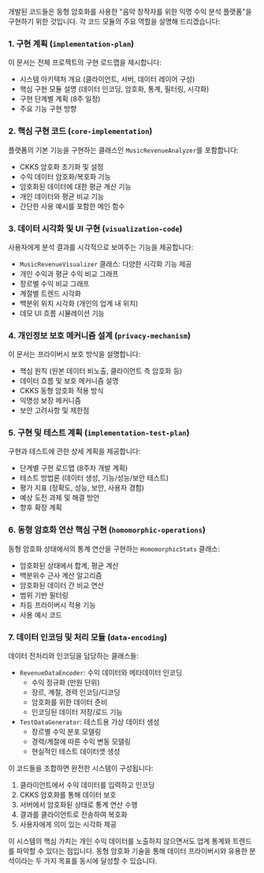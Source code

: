 개발된 코드들은 동형 암호화를 사용한 "음악 창작자를 위한 익명 수익 분석 플랫폼"을 구현하기 위한 것입니다. 각 코드 모듈의 주요 역할을 설명해 드리겠습니다:

### 1. 구현 계획 (`implementation-plan`)
이 문서는 전체 프로젝트의 구현 로드맵을 제시합니다:
- 시스템 아키텍처 개요 (클라이언트, 서버, 데이터 레이어 구성)
- 핵심 구현 모듈 설명 (데이터 인코딩, 암호화, 통계, 필터링, 시각화)
- 구현 단계별 계획 (8주 일정)
- 주요 기능 구현 방향

### 2. 핵심 구현 코드 (`core-implementation`)
플랫폼의 기본 기능을 구현하는 클래스인 `MusicRevenueAnalyzer`를 포함합니다:
- CKKS 암호화 초기화 및 설정
- 수익 데이터 암호화/복호화 기능
- 암호화된 데이터에 대한 평균 계산 기능
- 개인 데이터와 평균 비교 기능
- 간단한 사용 예시를 포함한 메인 함수

### 3. 데이터 시각화 및 UI 구현 (`visualization-code`)
사용자에게 분석 결과를 시각적으로 보여주는 기능을 제공합니다:
- `MusicRevenueVisualizer` 클래스: 다양한 시각화 기능 제공
- 개인 수익과 평균 수익 비교 그래프
- 장르별 수익 비교 그래프
- 계절별 트렌드 시각화
- 백분위 위치 시각화 (개인의 업계 내 위치)
- 데모 UI 흐름 시뮬레이션 기능

### 4. 개인정보 보호 메커니즘 설계 (`privacy-mechanism`)
이 문서는 프라이버시 보호 방식을 설명합니다:
- 핵심 원칙 (원본 데이터 비노출, 클라이언트 측 암호화 등)
- 데이터 흐름 및 보호 메커니즘 설명
- CKKS 동형 암호화 적용 방식
- 익명성 보장 메커니즘
- 보안 고려사항 및 제한점

### 5. 구현 및 테스트 계획 (`implementation-test-plan`)
구현과 테스트에 관한 상세 계획을 제공합니다:
- 단계별 구현 로드맵 (8주차 개발 계획)
- 테스트 방법론 (데이터 생성, 기능/성능/보안 테스트)
- 평가 지표 (정확도, 성능, 보안, 사용자 경험)
- 예상 도전 과제 및 해결 방안
- 향후 확장 계획

### 6. 동형 암호화 연산 핵심 구현 (`homomorphic-operations`)
동형 암호화 상태에서의 통계 연산을 구현하는 `HomomorphicStats` 클래스:
- 암호화된 상태에서 합계, 평균 계산
- 백분위수 근사 계산 알고리즘
- 암호화된 데이터 간 비교 연산
- 범위 기반 필터링
- 차등 프라이버시 적용 기능
- 사용 예시 코드

### 7. 데이터 인코딩 및 처리 모듈 (`data-encoding`)
데이터 전처리와 인코딩을 담당하는 클래스들:
- `RevenueDataEncoder`: 수익 데이터와 메타데이터 인코딩
  - 수익 정규화 (만원 단위)
  - 장르, 계절, 경력 인코딩/디코딩
  - 암호화를 위한 데이터 준비
  - 인코딩된 데이터 저장/로드 기능
- `TestDataGenerator`: 테스트용 가상 데이터 생성
  - 장르별 수익 분포 모델링
  - 경력/계절에 따른 수익 변동 모델링
  - 현실적인 테스트 데이터셋 생성

이 코드들을 조합하면 완전한 시스템이 구성됩니다:
1. 클라이언트에서 수익 데이터를 입력하고 인코딩
2. CKKS 암호화를 통해 데이터 보호
3. 서버에서 암호화된 상태로 통계 연산 수행
4. 결과를 클라이언트로 전송하여 복호화
5. 사용자에게 의미 있는 시각화 제공

이 시스템의 핵심 가치는 개인 수익 데이터를 노출하지 않으면서도 업계 통계와 트렌드를 파악할 수 있다는 점입니다. 동형 암호화 기술을 통해 데이터 프라이버시와 유용한 분석이라는 두 가지 목표를 동시에 달성할 수 있습니다.